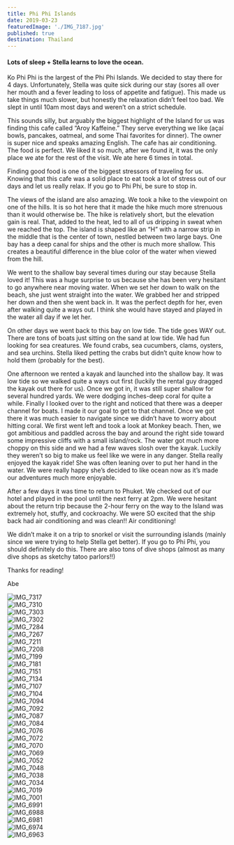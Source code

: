 ```yaml
---
title: Phi Phi Islands
date: 2019-03-23
featuredImage: './IMG_7187.jpg'
published: true
destination: Thailand
---
```


#### Lots of sleep + Stella learns to love the ocean.

Ko Phi Phi is the largest of the Phi Phi Islands. We decided to stay there for 4 days. Unfortunately, Stella was quite sick during our stay (sores all over her mouth and a fever leading to loss of appetite and fatigue). This made us take things much slower, but honestly the relaxation didn’t feel too bad. We slept in until 10am most days and weren’t on a strict schedule. 

This sounds silly, but arguably the biggest highlight of the Island for us was finding this cafe called “Aroy Kaffeine.” They serve everything we like (açaí bowls, pancakes, oatmeal, and some Thai favorites for dinner). The owner is super nice and speaks amazing English. The cafe has air conditioning. The food is perfect. We liked it so much, after we found it, it was the only place we ate for the rest of the visit. We ate here 6 times in total. 

Finding good food is one of the biggest stressors of traveling for us. Knowing that this cafe was a solid place to eat took a lot of stress out of our days and let us really relax. If you go to Phi Phi, be sure to stop in.

The views of the island are also amazing. We took a hike to the viewpoint on one of the hills. It is so hot here that it made the hike much more strenuous than it would otherwise be. The hike is relatively short, but the elevation gain is real. That, added to the heat, led to all of us dripping in sweat when we reached the top. The island is shaped like an “H” with a narrow strip in the middle that is the center of town, nestled between two large bays. One bay has a deep canal for ships and the other is much more shallow. This creates a beautiful difference in the blue color of the water when viewed from the hill.

We went to the shallow bay several times during our stay because Stella loved it! This was a huge surprise to us because she has been very hesitant to go anywhere near moving water. When we set her down to walk on the beach, she just went straight into the water. We grabbed her and stripped her down and then she went back in. It was the perfect depth for her, even after walking quite a ways out. I think she would have stayed and played in the water all day if we let her.

On other days we went back to this bay on low tide. The tide goes WAY out. There are tons of boats just sitting on the sand at low tide. We had fun looking for sea creatures. We found crabs, sea cucumbers, clams, oysters, and sea urchins. Stella liked petting the crabs but didn’t quite know how to hold them (probably for the best).

One afternoon we rented a kayak and launched into the shallow bay. It was low tide so we walked quite a ways out first (luckily the rental guy dragged the kayak out there for us). Once we got in, it was still super shallow for several hundred yards. We were dodging inches-deep coral for quite a while. Finally I looked over to the right and noticed that there was a deeper channel for boats. I made it our goal to get to that channel. Once we got there it was much easier to navigate since we didn’t have to worry about hitting coral. We first went left and took a look at Monkey beach. Then, we got ambitious and paddled across the bay and around the right side toward some impressive cliffs with a small island/rock. The water got much more choppy on this side and we had a few waves slosh over the kayak. Luckily they weren’t so big to make us feel like we were in any danger. Stella really enjoyed the kayak ride! She was often leaning over to put her hand in the water. We were really happy she’s decided to like ocean now as it’s made our adventures much more enjoyable. 

After a few days it was time to return to Phuket. We checked out of our hotel and played in the pool until the next ferry at 2pm. We were hesitant about the return trip because the 2-hour ferry on the way to the Island was extremely hot, stuffy, and cockroachy. We were SO excited that the ship back had air conditioning and was clean!! Air conditioning!

We didn’t make it on a trip to snorkel or visit the surrounding islands (mainly since we were trying to help Stella get better). If you go to Phi Phi, you should definitely do this. There are also tons of dive shops (almost as many dive shops as sketchy tatoo parlors!!)

Thanks for reading!

Abe

![IMG_7317](/IMG_7317.jpg)
<br/>
![IMG_7310](/IMG_7310.jpg)
<br/>
![IMG_7303](/IMG_7303.jpg)
<br/>
![IMG_7302](/IMG_7302.jpg)
<br/>
![IMG_7284](/IMG_7284.jpg)
<br/>
![IMG_7267](/IMG_7267.jpg)
<br/>
![IMG_7211](/IMG_7211.jpg)
<br/>
![IMG_7208](/IMG_7208.jpg)
<br/>
![IMG_7199](/IMG_7199.jpg)
<br/>
![IMG_7181](/IMG_7181.jpg)
<br/>
![IMG_7151](/IMG_7151.jpg)
<br/>
![IMG_7134](/IMG_7134.jpg)
<br/>
![IMG_7107](/IMG_7107.jpg)
<br/>
![IMG_7104](/IMG_7104.jpg)
<br/>
![IMG_7094](/IMG_7094.jpg)
<br/>
![IMG_7092](/IMG_7092.jpg)
<br/>
![IMG_7087](/IMG_7087.jpg)
<br/>
![IMG_7084](/IMG_7084.jpg)
<br/>
![IMG_7076](/IMG_7076.jpg)
<br/>
![IMG_7072](/IMG_7072.jpg)
<br/>
![IMG_7070](/IMG_7070.jpg)
<br/>
![IMG_7069](/IMG_7069.jpg)
<br/>
![IMG_7052](/IMG_7052.jpg)
<br/>
![IMG_7048](/IMG_7048.jpg)
<br/>
![IMG_7038](/IMG_7038.jpg)
<br/>
![IMG_7034](/IMG_7034.jpg)
<br/>
![IMG_7019](/IMG_7019.jpg)
<br/>
![IMG_7001](/IMG_7001.jpg)
<br/>
![IMG_6991](/IMG_6991.jpg)
<br/>
![IMG_6988](/IMG_6988.jpg)
<br/>
![IMG_6981](/IMG_6981.jpg)
<br/>
![IMG_6974](/IMG_6974.jpg)
<br/>
![IMG_6963](/IMG_6963.jpg)

